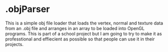 # .objParser
This is a simple obj file loader that loads the vertex, normal and texture data from an .obj file and arranges in an array to be loaded into OpenGL programs.
This is part of a school project but I am going to try to make it as professtional and effiecient as possible so that people can use it in their projects.
